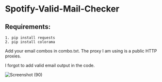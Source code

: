 # Spotify-Valid-Mail-Checker

## Requirements:
    1. pip install requests
    2. pip install colorama
    
Add your email combos in combo.txt. 
The proxy I am using is a public HTTP proxies.

I forgot to add valid email output in the code.

![Screenshot (90)](https://user-images.githubusercontent.com/111609721/218313797-d7b116ff-eece-483f-9687-65ef19c0deb9.png)

